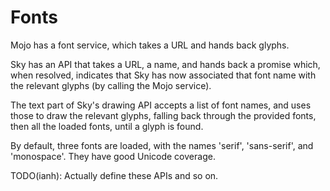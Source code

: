 Fonts
=====

Mojo has a font service, which takes a URL and hands back glyphs.

Sky has an API that takes a URL, a name, and hands back a promise
which, when resolved, indicates that Sky has now associated that font
name with the relevant glyphs (by calling the Mojo service).

The text part of Sky's drawing API accepts a list of font names, and
uses those to draw the relevant glyphs, falling back through the
provided fonts, then all the loaded fonts, until a glyph is found.

By default, three fonts are loaded, with the names 'serif',
'sans-serif', and 'monospace'. They have good Unicode coverage.

TODO(ianh): Actually define these APIs and so on.

